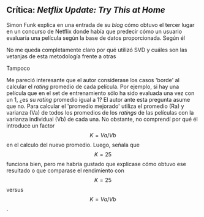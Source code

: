 ## Crítica: *Netflix Update: Try This at Home*

Simon Funk explica en una entrada de su *blog* cómo obtuvo el tercer lugar en un concurso de Netflix donde había que predecir cómo un usuario evaluaría una película según la base de datos proporcionada. Según él 

No me queda completamente claro por qué utilizó SVD y cuáles son las vetanjas de esta metodología frente a otras 

Tampoco 

Me pareció interesante que el autor considerase los casos 'borde' al calcular el *rating* promedio de cada película. Por ejemplo, si hay una película que en el set de entrenamiento sólo ha sido evaluada una vez con un 1, ¿es su *rating* promedio igual a 1? El autor ante esta pregunta asume que no. Para calcular el 'promedio mejorado' utiliza el promedio (Ra) y varianza (Va) de todos los promedios de los *ratings* de las películas con la varianza individual (Vb) de cada una. No obstante, no comprendí por qué él introduce un factor $$K = Va/Vb$$ en el calculo del nuevo promedio. Luego, señala que $$K = 25$$ funciona bien, pero me habría gustado que explicase cómo obtuvo ese resultado o que comparase el rendimiento con $$K = 25$$ versus $$K = Va/Vb$$. 


